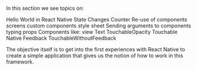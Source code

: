 # 
In this section we see topics on:

Hello World in React Native
State Changes
Counter
Re-use of components
screens
custom components
style sheet
Sending arguments to components
typing props
Components like:
view
Text
TouchableOpacity
Touchable Native Feedback
TouchableWithoutFeedback

The objective itself is to get into the first experiences with React Native to create a simple application that gives us the notion of how to work in this framework.